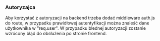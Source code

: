 ### Autoryzajca

Aby korzystać z autoryzacji na backend trzeba dodać middleware auth.js do route, w przypadku prawidłowej autentyfikacji można znaleść dane użytkownika w "req.user".
W przypadku błednej autoryzacji zostanie wzrócony błąd do obsłużenia po stronie frontend.